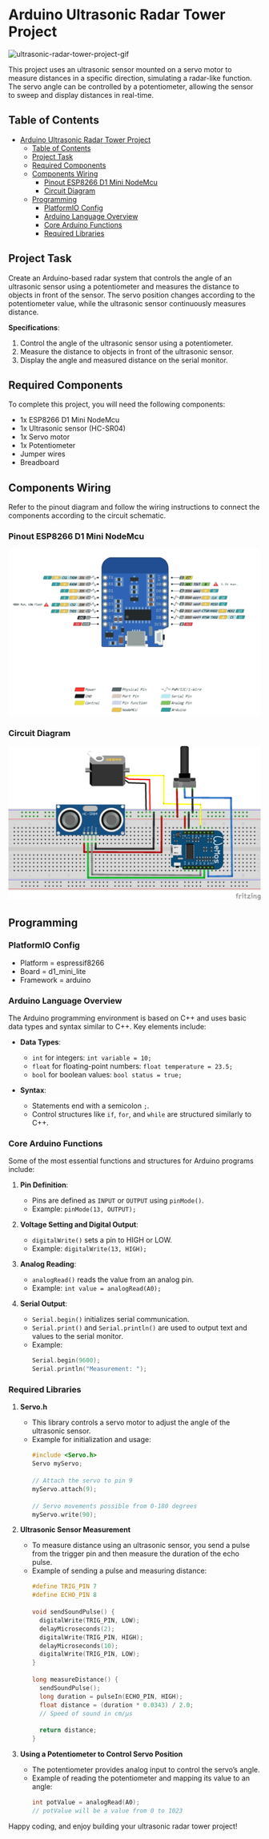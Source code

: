 # Arduino Ultrasonic Radar Tower Project

<!-- ![ultrasonic-radar-tower-project-image](assets/ultrasonic-radar-tower.png) -->

![ultrasonic-radar-tower-project-gif](assets/ultrasonic-radar-tower.gif)


This project uses an ultrasonic sensor mounted on a servo motor to measure distances in a specific direction, simulating a radar-like function. The servo angle can be controlled by a potentiometer, allowing the sensor to sweep and display distances in real-time.

## Table of Contents
- [Arduino Ultrasonic Radar Tower Project](#arduino-ultrasonic-radar-tower-project)
  - [Table of Contents](#table-of-contents)
  - [Project Task](#project-task)
  - [Required Components](#required-components)
  - [Components Wiring](#components-wiring)
    - [Pinout ESP8266 D1 Mini NodeMcu](#pinout-esp8266-d1-mini-nodemcu)
    - [Circuit Diagram](#circuit-diagram)
  - [Programming](#programming)
    - [PlatformIO Config](#platformio-config)
    - [Arduino Language Overview](#arduino-language-overview)
    - [Core Arduino Functions](#core-arduino-functions)
    - [Required Libraries](#required-libraries)

## Project Task
Create an Arduino-based radar system that controls the angle of an ultrasonic sensor using a potentiometer and measures the distance to objects in front of the sensor. The servo position changes according to the potentiometer value, while the ultrasonic sensor continuously measures distance.

**Specifications**:
1. Control the angle of the ultrasonic sensor using a potentiometer.
2. Measure the distance to objects in front of the ultrasonic sensor.
3. Display the angle and measured distance on the serial monitor.

## Required Components
To complete this project, you will need the following components:

- 1x ESP8266 D1 Mini NodeMcu
- 1x Ultrasonic sensor (HC-SR04)
- 1x Servo motor
- 1x Potentiometer
- Jumper wires
- Breadboard

## Components Wiring
Refer to the pinout diagram and follow the wiring instructions to connect the components according to the circuit schematic.

### Pinout ESP8266 D1 Mini NodeMcu
![ESP8266_D1_Mini_NodeMcu_pinout](assets/ESP2866_D1_Mini_Pinout.png)

### Circuit Diagram
![ultrasonic-radar-tower-circuit-diagram](assets/ultrasonic-radar-tower_Steckplatine.png)

## Programming

### PlatformIO Config
- Platform = espressif8266
- Board = d1_mini_lite
- Framework = arduino

### Arduino Language Overview
The Arduino programming environment is based on C++ and uses basic data types and syntax similar to C++. Key elements include:

- **Data Types**:
  - `int` for integers: `int variable = 10;`
  - `float` for floating-point numbers: `float temperature = 23.5;`
  - `bool` for boolean values: `bool status = true;`

- **Syntax**: 
  - Statements end with a semicolon `;`.
  - Control structures like `if`, `for`, and `while` are structured similarly to C++.

### Core Arduino Functions

Some of the most essential functions and structures for Arduino programs include:

1. **Pin Definition**:
   - Pins are defined as `INPUT` or `OUTPUT` using `pinMode()`.
   - Example: `pinMode(13, OUTPUT);`

2. **Voltage Setting and Digital Output**:
   - `digitalWrite()` sets a pin to HIGH or LOW.
   - Example: `digitalWrite(13, HIGH);`

3. **Analog Reading**:
   - `analogRead()` reads the value from an analog pin.
   - Example: `int value = analogRead(A0);`

4. **Serial Output**:
   - `Serial.begin()` initializes serial communication.
   - `Serial.print()` and `Serial.println()` are used to output text and values to the serial monitor.
   - Example:
     ```cpp
     Serial.begin(9600);
     Serial.println("Measurement: ");
     ```

### Required Libraries

1. **Servo.h**
   - This library controls a servo motor to adjust the angle of the ultrasonic sensor.
   - Example for initialization and usage:
     ```cpp
     #include <Servo.h>
     Servo myServo;
     
     // Attach the servo to pin 9
     myServo.attach(9);
           
     // Servo movements possible from 0-180 degrees
     myServo.write(90);
     ```

2. **Ultrasonic Sensor Measurement**
   - To measure distance using an ultrasonic sensor, you send a pulse from the trigger pin and then measure the duration of the echo pulse.
   - Example of sending a pulse and measuring distance:
     ```cpp
     #define TRIG_PIN 7
     #define ECHO_PIN 8
     
     void sendSoundPulse() {
       digitalWrite(TRIG_PIN, LOW);
       delayMicroseconds(2);
       digitalWrite(TRIG_PIN, HIGH);
       delayMicroseconds(10);
       digitalWrite(TRIG_PIN, LOW);
     }

     long measureDistance() {
       sendSoundPulse();
       long duration = pulseIn(ECHO_PIN, HIGH);
       float distance = (duration * 0.0343) / 2.0;  
       // Speed of sound in cm/µs
       
       return distance;
     }
     ```

3. **Using a Potentiometer to Control Servo Position**
   - The potentiometer provides analog input to control the servo’s angle.
   - Example of reading the potentiometer and mapping its value to an angle:
     ```cpp
     int potValue = analogRead(A0);
     // potValue will be a value from 0 to 1023
     ```

Happy coding, and enjoy building your ultrasonic radar tower project!